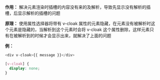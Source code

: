 **作用：** 解决元素渲染时插槽的内容没有来的及解析，导致先显示没有解析的插槽，后显示解析的插槽的问题

**原理：** 使用属性选择器将带有 v-cloak 属性的元素隐藏，在元素没有被解析时这个元素是隐藏的，当解析到这个元素时会将 v-cloak 这个属性删除，这样元素只有在被解析到的时候才会显示出来，就解决了上面的问题

**例：**
  ```js
  <div v-cloak>{{ message }}</div>
  ```

  ```scss
  [v-cloak] {
    display: none;
  }
  ```